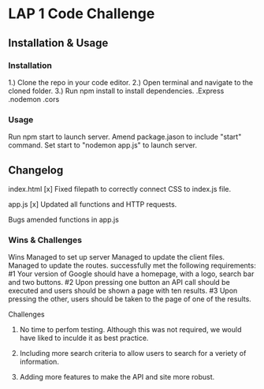 # LAP 1 Code Challenge

## Installation & Usage

### Installation

1.) Clone the repo in your code editor.
2.) Open terminal and navigate to the cloned folder.
3.) Run npm install to install dependencies.
.Express
.nodemon
.cors

### Usage

Run npm start to launch server.
Amend package.jason to include "start" command.
Set start to "nodemon app.js" to launch server.

## Changelog

index.html
[x] Fixed filepath to correctly connect CSS to index.js file.

app.js
[x] Updated all functions and HTTP requests.

Bugs
amended functions in app.js

### Wins & Challenges

Wins
Managed to set up server
Managed to update the client files.
Managed to update the routes.
successfully met the following requirements:
#1 Your version of Google should have a homepage, with a logo, search bar and two buttons.
#2 Upon pressing one button an API call should be executed and users should be shown a page with ten results.
#3 Upon pressing the other, users should be taken to the page of one of the results.

Challenges

1. No time to perfom testing. Although this was not required, we would have liked to inculde it as best practice.

2. Including more search criteria to allow users to search for a veriety of information.

3. Adding more features to make the API and site more robust.
